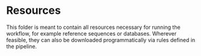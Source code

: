 # Resources

This folder is meant to contain all resources necessary for running the workflow, for example reference sequences or databases.
Wherever feasible, they can also be downloaded programmatically via rules defined in the pipeline.
